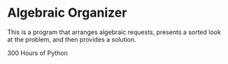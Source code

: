 # Algebraic Organizer
This is a program that arranges algebraic requests, presents a sorted look at the problem, and then provides a solution.  


300 Hours of Python
